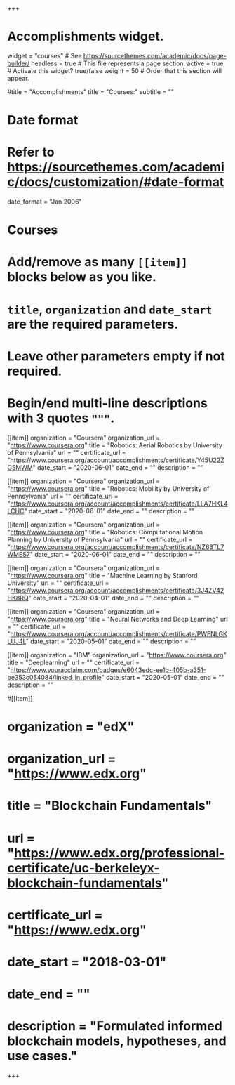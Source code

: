 +++
# Accomplishments widget.
widget = "courses"  # See https://sourcethemes.com/academic/docs/page-builder/
headless = true  # This file represents a page section.
active = true  # Activate this widget? true/false
weight = 50  # Order that this section will appear.

#title = "Accomplish&shy;ments"
title = "Courses:"
subtitle = ""

# Date format
#   Refer to https://sourcethemes.com/academic/docs/customization/#date-format
date_format = "Jan 2006"

#   Courses
#   Add/remove as many `[[item]]` blocks below as you like.
#   `title`, `organization` and `date_start` are the required parameters.
#   Leave other parameters empty if not required.
#   Begin/end multi-line descriptions with 3 quotes `"""`.

[[item]]
  organization = "Coursera"
  organization_url = "https://www.coursera.org"
  title = "Robotics: Aerial Robotics by University of Pennsylvania"
  url = ""
  certificate_url = "https://www.coursera.org/account/accomplishments/certificate/Y45U22ZG5MWM"
  date_start = "2020-06-01"
  date_end = ""
  description = ""

[[item]]
  organization = "Coursera"
  organization_url = "https://www.coursera.org"
  title = "Robotics: Mobility by University of Pennsylvania"
  url = ""
  certificate_url = "https://www.coursera.org/account/accomplishments/certificate/LLA7HKL4LCHC"
  date_start = "2020-06-01"
  date_end = ""
  description = ""

[[item]]
  organization = "Coursera"
  organization_url = "https://www.coursera.org"
  title = "Robotics: Computational Motion Planning by University of Pennsylvania"
  url = ""
  certificate_url = "https://www.coursera.org/account/accomplishments/certificate/NZ63TL7WMES7"
  date_start = "2020-06-01"
  date_end = ""
  description = ""

[[item]]
  organization = "Coursera"
  organization_url = "https://www.coursera.org"
  title = "Machine Learning by Stanford University"
  url = ""
  certificate_url = "https://www.coursera.org/account/accomplishments/certificate/3J4ZV42HK8RQ"
  date_start = "2020-04-01"
  date_end = ""
  description = ""


[[item]]
  organization = "Coursera"
  organization_url = "https://www.coursera.org"
  title = "Neural Networks and Deep Learning"
  url = ""
  certificate_url = "https://www.coursera.org/account/accomplishments/certificate/PWFNLGKLUJ4L"
  date_start = "2020-05-01"
  date_end = ""
  description = ""

[[item]]
  organization = "IBM"
  organization_url = "https://www.coursera.org"
  title = "Deeplearning"
  url = ""
  certificate_url = "https://www.youracclaim.com/badges/e6043edc-ee1b-405b-a351-be353c054084/linked_in_profile"
  date_start = "2020-05-01"
  date_end = ""
  description = ""

#[[item]]
#  organization = "edX"
#  organization_url = "https://www.edx.org"
#  title = "Blockchain Fundamentals"
#  url = "https://www.edx.org/professional-certificate/uc-berkeleyx-blockchain-fundamentals"
#  certificate_url = "https://www.edx.org"
#  date_start = "2018-03-01"
#  date_end = ""
#  description = "Formulated informed blockchain models, hypotheses, and use cases."
  

+++
